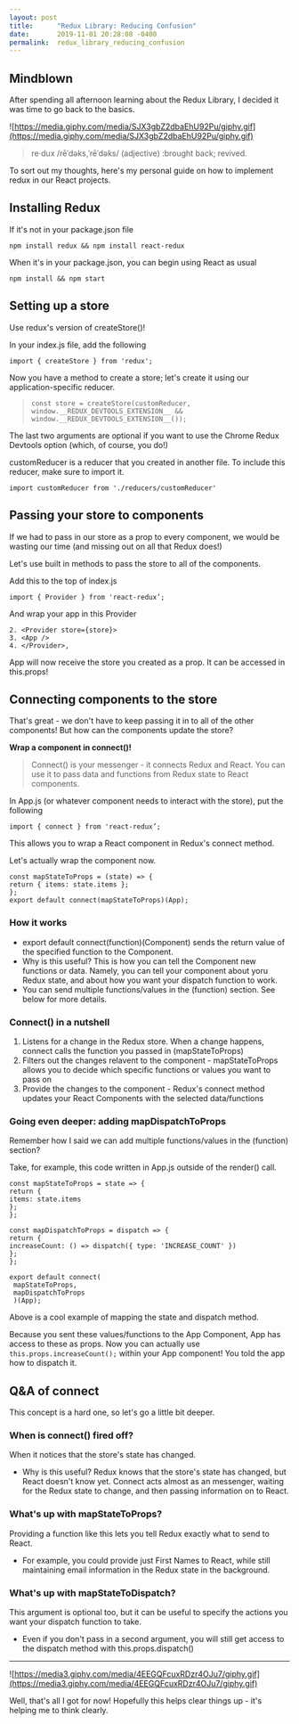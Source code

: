 ```yaml
---
layout: post
title:      "Redux Library: Reducing Confusion"
date:       2019-11-01 20:28:08 -0400
permalink:  redux_library_reducing_confusion
---
```


## Mindblown
After spending all afternoon learning about the Redux Library, I decided it was time to go back to the basics.

![https://media.giphy.com/media/SJX3gbZ2dbaEhU92Pu/giphy.gif](https://media.giphy.com/media/SJX3gbZ2dbaEhU92Pu/giphy.gif)

> re·dux /rēˈdəks,ˈrēˈdəks/ (adjective) :brought back; revived.


To sort out my thoughts, here's my personal guide on how to implement redux in our React projects.


## Installing Redux
If it's not in your package.json file
```
npm install redux && npm install react-redux
```

When it's in your package.json, you can begin using React as usual 
```
npm install && npm start
```


## Setting up a store
Use redux's version of createStore()!

In your index.js file, add the following

```
import { createStore } from 'redux';
```

Now you have a method to create a store; let's create it using our application-specific reducer.

> `const store = createStore(customReducer,  window.__REDUX_DEVTOOLS_EXTENSION__ && window.__REDUX_DEVTOOLS_EXTENSION__());`
> 

The last two arguments are optional if you want to use the Chrome Redux Devtools option (which, of course, you do!)

customReducer is a reducer that you created in another file. To include this reducer, make sure to import it.

```
import customReducer from './reducers/customReducer'
```



## Passing your store to components
If we had to pass in our store as a prop to every component, we would be wasting our time (and missing out on all that Redux does!)

Let's use built in methods to pass the store to all of the components.

Add this to the top of index.js

```
import { Provider } from 'react-redux’;
```

And wrap your app in this Provider 

```
2. <Provider store={store}>
3. <App />
4. </Provider>,
```

App will now receive the store you created as a prop. It can be accessed in this.props!



## Connecting components to the store 
That's great - we don't have to keep passing it in to all of the other components! But how can the components update the store?

**Wrap a component in connect()!**

> Connect() is your messenger - it connects Redux and React. You can use it to pass data and functions from Redux state to React components.

In App.js (or whatever component needs to interact with the store), put the following 

```
import { connect } from 'react-redux’;
```

This allows you to wrap a React component in Redux's connect method. 

Let's actually wrap the component now.

```
const mapStateToProps = (state) => {
return { items: state.items };
};
export default connect(mapStateToProps)(App);
```


### How it works
* export default connect(function)(Component) sends the return value of the specified function to the Component.
* Why is this useful? This is how you can tell the Component new functions or data. Namely, you can tell your component about yoru Redux state, and about how you want your dispatch function to work.
* You can send multiple functions/values in the (function) section. See below for more details.


### Connect() in a nutshell
1. Listens for a change in the Redux store. When a change happens, connect calls the function you passed in (mapStateToProps)
2. Filters out the changes relavent to the component - mapStateToProps allows you to decide which specific functions or values you want to pass on 
3. Provide the changes to the component - Redux's connect method updates your React Components with the selected data/functions

### Going even deeper: adding mapDispatchToProps

Remember how I said we can add multiple functions/values in the (function) section?

Take, for example, this code written in App.js outside of the render() call.

```
const mapStateToProps = state => {
return {
items: state.items
};
}; 

const mapDispatchToProps = dispatch => {
return {
increaseCount: () => dispatch({ type: 'INCREASE_COUNT' })
};
};

export default connect(
 mapStateToProps,
 mapDispatchToProps
 )(App);
```

Above is a cool example of mapping the state and dispatch method. 

Because you sent these values/functions to the App Component, App has access to these as props. Now you can actually use `this.props.increaseCount();` within your App component! You told the app how to dispatch it.


## Q&A of connect

This concept is a hard one, so let's go a little bit deeper.

### When is connect() fired off? 
When it notices that the store's state has changed. 

* Why is this useful? Redux knows that the store's state has changed, but React doesn't know yet. Connect acts almost as an messenger, waiting for the Redux state to change, and then passing information on to React.

### What's up with mapStateToProps?
Providing a function like this lets you tell Redux exactly what to send to React.
* For example, you could provide just First Names to React, while still maintaining email information in the Redux state in the background.

### What's up with mapStateToDispatch?
This argument is optional too, but it can be useful to specify the actions you want your dispatch function to take.
* Even if you don't pass in a second argument, you will still get access to the dispatch method with this.props.dispatch()

***

![https://media3.giphy.com/media/4EEGQFcuxRDzr4OJu7/giphy.gif](https://media3.giphy.com/media/4EEGQFcuxRDzr4OJu7/giphy.gif)

Well, that's all I got for now! Hopefully this helps clear things up - it's helping me to think clearly.


